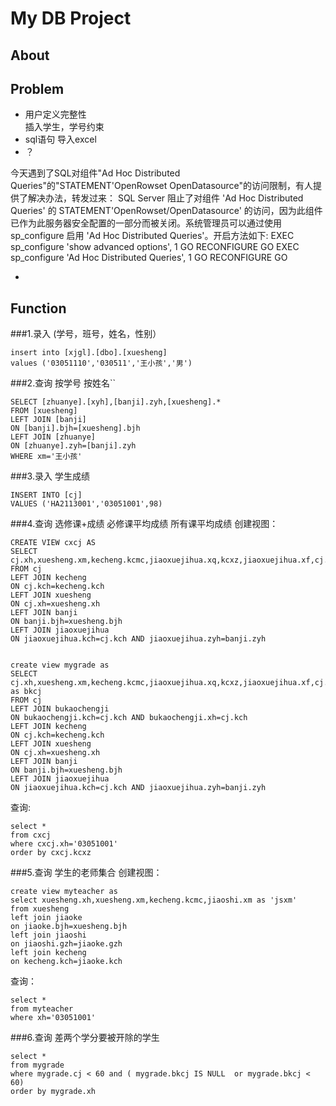My DB 
Project
===
About
--

Problem
---
- 用户定义完整性  
	插入学生，学号约束  
- sql语句 导入excel 
- ？
>
今天遇到了SQL对组件"Ad Hoc Distributed Queries"的"STATEMENT'OpenRowset OpenDatasource"的访问限制，有人提供了解决办法，转发过来：
SQL Server 阻止了对组件 'Ad Hoc Distributed Queries' 的 STATEMENT'OpenRowset/OpenDatasource' 的访问，因为此组件已作为此服务器安全配置的一部分而被关闭。系统管理员可以通过使用 sp_configure 启用 'Ad Hoc Distributed Queries'。开启方法如下: 
EXEC sp_configure 'show advanced options', 1 
GO 
RECONFIGURE 
GO 
EXEC sp_configure 'Ad Hoc Distributed Queries', 1 
GO 
RECONFIGURE 
GO

-
Function
---
###1.录入 (学号，班号，姓名，性别）
```
insert into [xjgl].[dbo].[xuesheng]
values ('03051110','030511','王小孩','男')
```

###2.查询 按学号 按姓名`` 
```
SELECT [zhuanye].[xyh],[banji].zyh,[xuesheng].* 
FROM [xuesheng] 
LEFT JOIN [banji]
ON [banji].bjh=[xuesheng].bjh
LEFT JOIN [zhuanye]
ON [zhuanye].zyh=[banji].zyh
WHERE xm='王小孩'
```

###3.录入 学生成绩
```
INSERT INTO [cj]
VALUES ('HA2113001','03051001',98)
```
###4.查询 选修课+成绩 必修课平均成绩 所有课平均成绩
创建视图：  
```
CREATE VIEW cxcj AS
SELECT cj.xh,xuesheng.xm,kecheng.kcmc,jiaoxuejihua.xq,kcxz,jiaoxuejihua.xf,cj.cj
FROM cj
LEFT JOIN kecheng
ON cj.kch=kecheng.kch
LEFT JOIN xuesheng
ON cj.xh=xuesheng.xh
LEFT JOIN banji
ON banji.bjh=xuesheng.bjh
LEFT JOIN jiaoxuejihua
ON jiaoxuejihua.kch=cj.kch AND jiaoxuejihua.zyh=banji.zyh


create view mygrade as
SELECT cj.xh,xuesheng.xm,kecheng.kcmc,jiaoxuejihua.xq,kcxz,jiaoxuejihua.xf,cj.cj,bukaochengji.cj as bkcj
FROM cj
LEFT JOIN bukaochengji
ON bukaochengji.kch=cj.kch AND bukaochengji.xh=cj.kch
LEFT JOIN kecheng
ON cj.kch=kecheng.kch
LEFT JOIN xuesheng
ON cj.xh=xuesheng.xh
LEFT JOIN banji
ON banji.bjh=xuesheng.bjh
LEFT JOIN jiaoxuejihua
ON jiaoxuejihua.kch=cj.kch AND jiaoxuejihua.zyh=banji.zyh

```
查询:  
```
select *
from cxcj
where cxcj.xh='03051001'
order by cxcj.kcxz
```
###5.查询 学生的老师集合
创建视图：  
```
create view myteacher as
select xuesheng.xh,xuesheng.xm,kecheng.kcmc,jiaoshi.xm as 'jsxm'
from xuesheng
left join jiaoke
on jiaoke.bjh=xuesheng.bjh
left join jiaoshi
on jiaoshi.gzh=jiaoke.gzh
left join kecheng
on kecheng.kch=jiaoke.kch
```
查询：  
```
select *
from myteacher
where xh='03051001'
```
###6.查询 差两个学分要被开除的学生
```
select *
from mygrade
where mygrade.cj < 60 and ( mygrade.bkcj IS NULL  or mygrade.bkcj < 60)
order by mygrade.xh
```